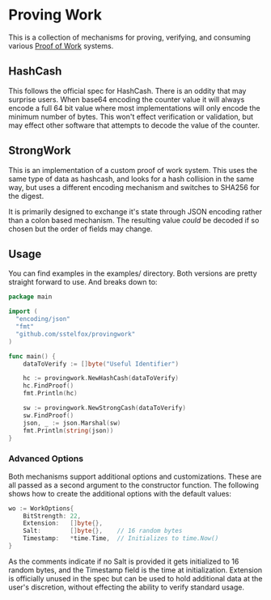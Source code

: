 # Proving Work

This is a collection of mechanisms for proving, verifying, and consuming
various [Proof of Work][1] systems.

## HashCash

This follows the official spec for HashCash. There is an oddity that may
surprise users. When base64 encoding the counter value it will always encode a
full 64 bit value where most implementations will only encode the minimum
number of bytes. This won't effect verification or validation, but may effect
other software that attempts to decode the value of the counter.

## StrongWork

This is an implementation of a custom proof of work system. This uses the same
type of data as hashcash, and looks for a hash collision in the same way, but
uses a different encoding mechanism and switches to SHA256 for the digest.

It is primarily designed to exchange it's state through JSON encoding rather
than a colon based mechanism. The resulting value *could* be decoded if so
chosen but the order of fields may change.

## Usage

You can find examples in the examples/ directory. Both versions are pretty
straight forward to use. And breaks down to:

```go
package main

import (
  "encoding/json"
  "fmt"
  "github.com/sstelfox/provingwork"
)

func main() {
	dataToVerify := []byte("Useful Identifier")

	hc := provingwork.NewHashCash(dataToVerify)
	hc.FindProof()
	fmt.Println(hc)

	sw := provingwork.NewStrongCash(dataToVerify)
	sw.FindProof()
	json, _ := json.Marshal(sw)
	fmt.Println(string(json))
}
```

### Advanced Options

Both mechanisms support additional options and customizations. These are all
passed as a second argument to the constructor function. The following shows
how to create the additional options with the default values:

```go
wo := WorkOptions{
	BitStrength: 22,
	Extension:   []byte{},
	Salt:        []byte{},    // 16 random bytes
	Timestamp:   *time.Time,  // Initializes to time.Now()
}
```

As the comments indicate if no Salt is provided it gets initialized to 16
random bytes, and the Timestamp field is the time at initialization. Extension
is officially unused in the spec but can be used to hold additional data at the
user's discretion, without effecting the ability to verify standard usage.

[1]: https://en.wikipedia.org/wiki/Proof-of-work_system
[2]: https://en.wikipedia.org/wiki/Hashcash
